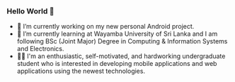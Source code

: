 ### Hello World 👋

<!--
**dulakshanwije/dulakshanwije** is a ✨ _special_ ✨ repository because its `README.md` (this file) appears on your GitHub profile.

Here are some ideas to get you started:
-->
- 🔭 I’m currently working on my new personal Android project.
- 🌱 I’m currently learning at Wayamba University of Sri Lanka and I am following BSc (Joint Major) Degree in Computing & Information Systems and Electronics.
- 👨‍🔧 I'm an enthusiastic, self-motivated, and hardworking undergraduate student who is interested in developing mobile applications and web applications using the newest technologies.
<!--
- 👯 I’m looking to collaborate on ...
- 🤔 I’m looking for help with ...
- 💬 Ask me about ...
- 📫 How to reach me: ...
- 😄 Pronouns: ...
- ⚡ Fun fact: ...
-->
